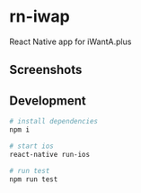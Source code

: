 # rn-iwap

React Native app for iWantA.plus

## Screenshots

## Development

```bash
# install dependencies
npm i

# start ios
react-native run-ios

# run test
npm run test
```